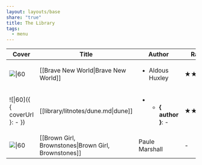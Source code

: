 ```yaml
---
layout: layouts/base
share: "true"
title: The Library
tags:
  - menu
---
```



| Cover                                                                                                                    | Title                                                | Author                                                    | Rating | Status                   |
| ------------------------------------------------------------------------------------------------------------------------ | ---------------------------------------------------- | --------------------------------------------------------- | ------ | ------------------------ |
| ![\|60](http://books.google.com/books/content?id=TIJ5EAAAQBAJ&printsec=frontcover&img=1&zoom=1&edge=curl&source=gbs_api) | [[Brave New World\|Brave New World]]                 | <ul><li>Aldous Huxley</li></ul>                           | ★★★★★  | unread                   |
| ![\|60]({ { coverUrl }: \- })                                                                                            | [[library/litnotes/dune.md\|dune]]                   | <ul><li><ul><li><b>{ author }</b>: \-</li></ul></li></ul> | ★★★★★  | <ul><li>unread</li></ul> |
| ![\|60](http://books.google.com/books/content?id=G2fYwISnzyMC&printsec=frontcover&img=1&zoom=1&edge=curl&source=gbs_api) | [[Brown Girl, Brownstones\|Brown Girl, Brownstones]] | Paule Marshall                                            | \-     | \-                       |




